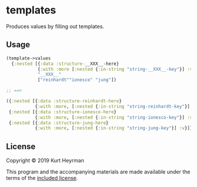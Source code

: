 # templates

Produces values by filling out templates.

## Usage

```clojure
(template->values 
  {:nested [{:data :structure-__XXX__-here}
            {:with :more [:nested {:in-string "string-__XXX__-key"}] :v}]}
            "__XXX__"
            ["reinhardt""ionesco" "jung"])

;; ==>

({:nested [{:data :structure-reinhardt-here}
           {:with :more, [:nested {:in-string "string-reinhardt-key"}] :v}]}
 {:nested [{:data :structure-ionesco-here}
           {:with :more, [:nested {:in-string "string-ionesco-key"}] :v}]}
 {:nested [{:data :structure-jung-here}
           {:with :more, [:nested {:in-string "string-jung-key"}] :v}]})
```
## License

Copyright © 2019 Kurt Heyrman

This program and the accompanying materials are made available under
the terms of the [included license](./LICENSE).
